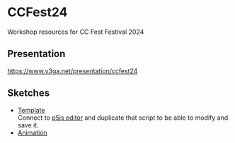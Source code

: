 # CCFest24
Workshop resources for CC Fest Festival 2024 

## Presentation
https://www.v3ga.net/presentation/ccfest24

## Sketches
* [Template](https://editor.p5js.org/v3ga/sketches/IqRTP2Ta9)<br />Connect to [p5js editor](https://editor.p5js.org/) and duplicate that script to be able to modify and save it. 
* [Animation](https://editor.p5js.org/v3ga/sketches/xt1n-Iy7J)

